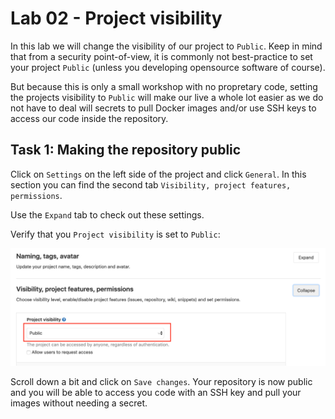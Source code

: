 # Lab 02 - Project visibility

In this lab we will change the visibility of our project to `Public`.  Keep in 
mind that from a security point-of-view, it is commonly not best-practice to set 
your project `Public` (unless you developing opensource software of course).

But because this is only a small workshop with no propretary code, setting the 
projects visibility to `Public` will make our live a whole lot easier as we do 
not have to deal will secrets to pull Docker images and/or use SSH keys to 
access our code inside the repository.

## Task 1: Making the repository public

Click on `Settings` on the left side of the project and click `General`. In
this section you can find the second tab `Visibility, project features, permissions`. 

Use the `Expand` tab to check out these settings.

Verify that you `Project visibility` is set to `Public`:

![GitLab fork button](../images/lab02-visibility.png)

Scroll down a bit and click on `Save changes`. Your repository is now public and
you will be able to access you code with an SSH key and pull your images without 
needing a secret.